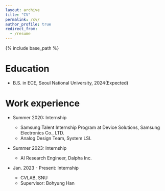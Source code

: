 ```yaml
---
layout: archive
title: "CV"
permalink: /cv/
author_profile: true
redirect_from:
  - /resume
---
```


{% include base_path %}

Education
======
* B.S. in ECE, Seoul National University, 2024(Expected)

Work experience
======
* Summer 2020: Internship
  * Samsung Talent Internship Program at Device Solutions, Samsung Electronics Co., LTD.
  * Analog Design Team, System LSI.

* Summer 2023: Internship
  * AI Research Engineer, Dalpha Inc.

* Jan. 2023 - Present: Internship
  * CVLAB, SNU
  * Supervisor: Bohyung Han